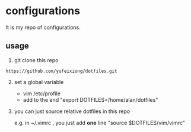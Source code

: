 # configurations
It is my repo of configurations.

## usage

1.  git clone this repo

   ```
   https://github.com/yufeixiong/dotfiles.git
   ```

2. set a global variable
   - vim /etc/profile
   - add to the end "export DOTFILES=/home/alan/dotfiles"

3. you can just source relative dotfiles in this repo 

   e.g. in ~/.vimrc , you just add **one** line "source $DOTFILES/vim/vimrc"
